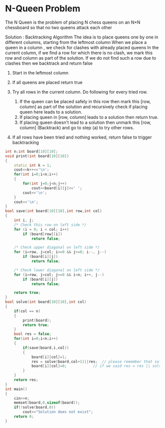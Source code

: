 # N-Queen Problem

The N Queen is the problem of placing N chess queens on an N×N chessboard so that no two 
queens attack each other

Solution :
Backtracking Algorithm
The idea is to place queens one by one in different columns, starting from the leftmost column
When we place a queen in a column , we check for clashes with already placed queens
In the current column, if we find a row for which there is no clash, we mark this 
row and column as part of the solution. If we do not find such a row due to clashes 
then we backtrack and return false

1) Start in the leftmost column
    
2) If all queens are placed
    return true
3) Try all rows in the current column.  Do following
   for every tried row.
    1) If the queen can be placed safely in this row
       then mark this [row, column] as part of the 
       solution and recursively check if placing  
       queen here leads to a solution.
    2) If placing queen in [row, column] leads to a
       solution then return true.
    3) If placing queen doesn't lead to a solution 
       then unmark this [row, column] (Backtrack) 
       and go to step (a) to try other rows.
3) If all rows have been tried and nothing worked, 
   return false to trigger backtracking

```cpp
int n;int board[10][10];
void print(int board[10][10])
{
    static int k = 1;
    cout<<k++<<'\n';
    for(int i=0;i<n;i++)
    {
        for(int j=0;j<n;j++)
            cout<<board[i][j]<<' ';
        cout<<'\n';
    }
    cout<<'\n';
}
bool save(int board[10][10],int row,int col)
{
    int i, j;
    /* Check this row on left side */
    for (i = 0; i < col; i++)
        if (board[row][i])
            return false;

    /* Check upper diagonal on left side */
    for (i=row, j=col; i>=0 && j>=0; i--, j--)
        if (board[i][j])
            return false;

    /* Check lower diagonal on left side */
    for (i=row, j=col; j>=0 && i<n; i++, j--)
        if (board[i][j])
            return false;

    return true;
}
bool solve(int board[10][10],int col)
{
    if(col == n)
    {
        print(board);
        return true;
    }
    bool res = false;
    for(int i=0;i<n;i++)
    {
        if(save(board,i,col))
        {
            board[i][col]=1;
            res = solve(board,col+1)||res;  // please remember that solve(..) before res
            board[i][col]=0;            // if we said res = res || solve(..) , this gives wrong answer
        }
    }
    return res;
}
int main()
{
    cin>>n;
    memset(board,0,sizeof(board));
    if(!solve(board,0))
        cout<<"Solution does not exist";
    return 0;
}
```
